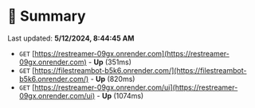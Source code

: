 # 📖 Summary
Last updated: **5/12/2024, 8:44:45 AM**

- `GET` [https://restreamer-09gx.onrender.com](https://restreamer-09gx.onrender.com) - **Up** (351ms)
- `GET` [https://filestreambot-b5k6.onrender.com/](https://filestreambot-b5k6.onrender.com/) - **Up** (820ms)
- `GET` [https://restreamer-09gx.onrender.com/ui](https://restreamer-09gx.onrender.com/ui) - **Up** (1074ms)
